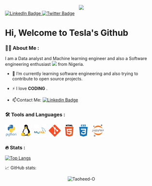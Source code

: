 <div id="header" align="center">
  <img src="https://i.kinja-img.com/gawker-media/image/upload/s--TeOsGa2z--/c_fill,f_auto,fl_progressive,g_center,h_675,q_80,w_1200/pwl9mwg0qu5vdagwstde.gif" width="200"/>
</div>

<div id="badges">
  <a href="https://www.linkedin.com/in/taoheed-oyeniyi/">
    <img src="https://img.shields.io/badge/LinkedIn-blue?style=for-the-badge&logo=linkedin&logoColor=white" alt="LinkedIn Badge"/>
  </a>
  <a href="https://twitter.com/prince_taoheed">
    <img src="https://img.shields.io/badge/Twitter-blue?style=for-the-badge&logo=twitter&logoColor=white" alt="Twitter Badge"/>
  </a>
</div>

<h1>
  Hi, Welcome to Tesla's Github
</h1>

### :man_technologist: About Me :
I am a Data analyst and Machine learning engineer and also a Software engineering enthusiast <img src="https://media.giphy.com/media/WUlplcMpOCEmTGBtBW/giphy.gif" width="30"> from Nigeria.

- :telescope: I’m currently learning software engineering and also trying to contribute to open source projects.

- :zap: I love **CODING** .

- :mailbox:Contact Me: [![Linkedin Badge](https://img.shields.io/badge/-taoheed-oyeniyi-blue?style=flat&logo=Linkedin&logoColor=white)](https://www.linkedin.com/in/taoheed-oyeniyi/)

### :hammer_and_wrench: Tools and Languages :
<div>
<img src="https://github.com/devicons/devicon/blob/master/icons/python/python-original-wordmark.svg" title="Python"  alt="Python" width="40" height="40"/>&nbsp;
  <img src="https://github.com/devicons/devicon/blob/master/icons/linux/linux-original.svg" title="Linux" alt="Linux" width="40" height="40"/>&nbsp;
  <img src="https://github.com/devicons/devicon/blob/master/icons/mysql/mysql-original-wordmark.svg" title="MySQL" alt="MySQL" width="40" height="40"/>&nbsp;
  <img src="https://github.com/devicons/devicon/blob/master/icons/git/git-original.svg" title="Git" alt="Git" width="40" height="40"/>&nbsp;
  <img src="https://github.com/devicons/devicon/blob/master/icons/html5/html5-original-wordmark.svg" title="Html5" alt="Html5" width="40" height="40"/>&nbsp;
  <img src="https://github.com/devicons/devicon/blob/master/icons/css3/css3-plain-wordmark.svg"  title="CSS3" alt="CSS" width="40" height="40"/>&nbsp;
  <img src="https://github.com/devicons/devicon/blob/master/icons/jupyter/jupyter-original-wordmark.svg" title="Jupyter" alt="JN" width="40" height="40"/>&nbsp;
</div>

### :fire: Stats :
[![Top Langs](https://github-readme-stats.vercel.app/api/top-langs/?username=Taoheed-O&layout=compact&theme=vision-friendly-dark)](https://github.com/anuraghazra/github-readme-stats)


📈 GitHub stats:
<div>
<p align="center"> <img src="https://github-readme-stats.vercel.app/api?username=Taoheed-O&show_icons=true&theme=gotham" alt="Taoheed-O" />
  </div>